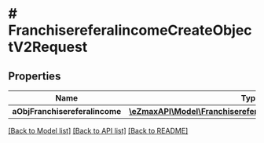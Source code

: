 # # FranchisereferalincomeCreateObjectV2Request

## Properties

Name | Type | Description | Notes
------------ | ------------- | ------------- | -------------
**aObjFranchisereferalincome** | [**\eZmaxAPI\Model\FranchisereferalincomeRequestCompound[]**](FranchisereferalincomeRequestCompound.md) |  |

[[Back to Model list]](../../README.md#models) [[Back to API list]](../../README.md#endpoints) [[Back to README]](../../README.md)
